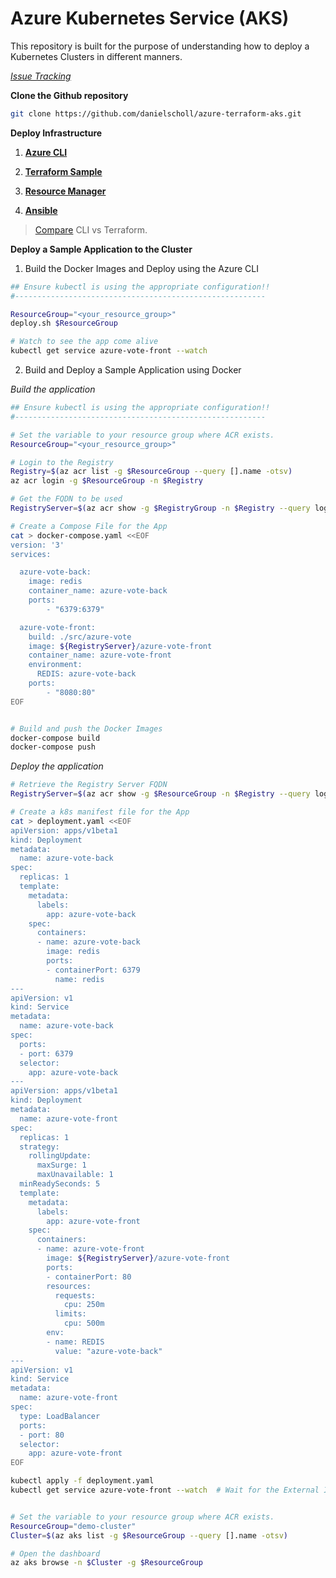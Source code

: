 # Azure Kubernetes Service (AKS)

This repository is built for the purpose of understanding how to deploy a Kubernetes Clusters in different manners.

_[Issue Tracking](https://github.com/danielscholl/azure-terraform-aks/blob/master/Issues.md)_

__Clone the Github repository__

```bash
git clone https://github.com/danielscholl/azure-terraform-aks.git
```

__Deploy Infrastructure__

1. __[Azure CLI](https://github.com/danielscholl/azure-terraform-aks/blob/master/cli/README.md)__

1. __[Terraform Sample](https://github.com/danielscholl/azure-terraform-aks/blob/master/terraform/README.md)__

1. __[Resource Manager](https://github.com/danielscholl/azure-terraform-aks/blob/master/arm/README.md)__

1. __[Ansible](https://github.com/danielscholl/azure-terraform-aks/blob/master/ansible/README.md)__


> [Compare](https://github.com/danielscholl/azure-terraform-aks/blob/master/Terraform-CLI.md) CLI vs Terraform.

__Deploy a Sample Application to the Cluster__

1. Build the Docker Images and Deploy using the Azure CLI

```bash
## Ensure kubectl is using the appropriate configuration!!
#--------------------------------------------------------

ResourceGroup="<your_resource_group>"
deploy.sh $ResourceGroup

# Watch to see the app come alive
kubectl get service azure-vote-front --watch
```

2. Build and Deploy a Sample Application using Docker

_Build the application_

```bash
## Ensure kubectl is using the appropriate configuration!!
#--------------------------------------------------------

# Set the variable to your resource group where ACR exists.
ResourceGroup="<your_resource_group>"

# Login to the Registry
Registry=$(az acr list -g $ResourceGroup --query [].name -otsv)
az acr login -g $ResourceGroup -n $Registry

# Get the FQDN to be used
RegistryServer=$(az acr show -g $RegistryGroup -n $Registry --query loginServer -otsv)

# Create a Compose File for the App
cat > docker-compose.yaml <<EOF
version: '3'
services:

  azure-vote-back:
    image: redis
    container_name: azure-vote-back
    ports:
        - "6379:6379"

  azure-vote-front:
    build: ./src/azure-vote
    image: ${RegistryServer}/azure-vote-front
    container_name: azure-vote-front
    environment:
      REDIS: azure-vote-back
    ports:
        - "8080:80"
EOF


# Build and push the Docker Images
docker-compose build
docker-compose push
```


_Deploy the application_

```bash
# Retrieve the Registry Server FQDN
RegistryServer=$(az acr show -g $ResourceGroup -n $Registry --query loginServer -otsv)

# Create a k8s manifest file for the App
cat > deployment.yaml <<EOF
apiVersion: apps/v1beta1
kind: Deployment
metadata:
  name: azure-vote-back
spec:
  replicas: 1
  template:
    metadata:
      labels:
        app: azure-vote-back
    spec:
      containers:
      - name: azure-vote-back
        image: redis
        ports:
        - containerPort: 6379
          name: redis
---
apiVersion: v1
kind: Service
metadata:
  name: azure-vote-back
spec:
  ports:
  - port: 6379
  selector:
    app: azure-vote-back
---
apiVersion: apps/v1beta1
kind: Deployment
metadata:
  name: azure-vote-front
spec:
  replicas: 1
  strategy:
    rollingUpdate:
      maxSurge: 1
      maxUnavailable: 1
  minReadySeconds: 5
  template:
    metadata:
      labels:
        app: azure-vote-front
    spec:
      containers:
      - name: azure-vote-front
        image: ${RegistryServer}/azure-vote-front
        ports:
        - containerPort: 80
        resources:
          requests:
            cpu: 250m
          limits:
            cpu: 500m
        env:
        - name: REDIS
          value: "azure-vote-back"
---
apiVersion: v1
kind: Service
metadata:
  name: azure-vote-front
spec:
  type: LoadBalancer
  ports:
  - port: 80
  selector:
    app: azure-vote-front
EOF

kubectl apply -f deployment.yaml
kubectl get service azure-vote-front --watch  # Wait for the External IP to come live


# Set the variable to your resource group where ACR exists.
ResourceGroup="demo-cluster"
Cluster=$(az aks list -g $ResourceGroup --query [].name -otsv)

# Open the dashboard
az aks browse -n $Cluster -g $ResourceGroup 
```